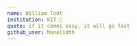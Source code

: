 ```yaml
---
name: William Todt
institution: KIT 🚩
quote: if it comes easy, it will go fast
github_user: Monolidth
---
```

